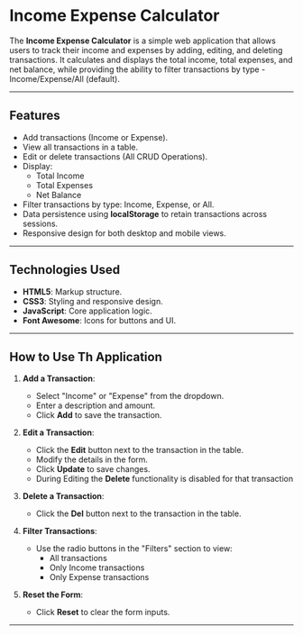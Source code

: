 # Income Expense Calculator

The **Income Expense Calculator** is a simple web application that allows users to track their income and expenses by adding, editing, and deleting transactions. It calculates and displays the total income, total expenses, and net balance, while providing the ability to filter transactions by type - Income/Expense/All (default).

---

## Features

- Add transactions (Income or Expense).
- View all transactions in a table.
- Edit or delete transactions (All CRUD Operations).
- Display:
  - Total Income
  - Total Expenses
  - Net Balance
- Filter transactions by type: Income, Expense, or All.
- Data persistence using **localStorage** to retain transactions across sessions.
- Responsive design for both desktop and mobile views.

---

## Technologies Used

- **HTML5**: Markup structure.
- **CSS3**: Styling and responsive design.
- **JavaScript**: Core application logic.
- **Font Awesome**: Icons for buttons and UI.

---


## How to Use Th Application

1. **Add a Transaction**:
   - Select "Income" or "Expense" from the dropdown.
   - Enter a description and amount.
   - Click **Add** to save the transaction.

2. **Edit a Transaction**:
   - Click the **Edit** button next to the transaction in the table.
   - Modify the details in the form.
   - Click **Update** to save changes.
   - During Editing the **Delete** functionality is disabled for that transaction

3. **Delete a Transaction**:
   - Click the **Del** button next to the transaction in the table.

4. **Filter Transactions**:
   - Use the radio buttons in the "Filters" section to view:
     - All transactions
     - Only Income transactions
     - Only Expense transactions

5. **Reset the Form**:
   - Click **Reset** to clear the form inputs.

---
